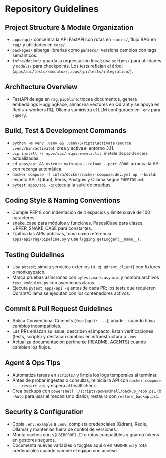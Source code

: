 # Repository Guidelines

## Project Structure & Module Organization
- `apps/api/` concentra la API FastAPI con rutas en `routes/`, flujo RAG en `rag/` y utilidades en `core/`.
- `packages/` alberga librerías como `parsers/`; versiona cambios con tags semánticos.
- `infra/docker/` guarda la orquestación local; usa `scripts/` para utilidades y `models/` para checkpoints. Los tests reflejan el árbol (`apps/api/tests/<módulo>/`, `apps/api/tests/integration/`).

## Architecture Overview
- FastAPI delega en `rag.pipeline`: trocea documentos, genera embeddings HuggingFace, almacena vectores en Qdrant y se apoya en Redis + workers RQ; Ollama suministra el LLM configurado en `.env` para `/query`.

## Build, Test & Development Commands
- `python -m venv .venv && .venv\Scripts\activate` (`source .venv/bin/activate`): crea y activa el entorno 3.11.
- `pip install -r apps/api/requirements.txt`: instala dependencias actualizadas.
- `cd apps/api && uvicorn main:app --reload --port 8000`: arranca la API con recarga automática.
- `docker compose -f infra/docker/docker-compose.dev.yml up --build`: levanta API, Qdrant, Redis, Postgres y Ollama según `PUERTOS.md`.
- `pytest apps/api -q`: ejecuta la suite de pruebas.

## Coding Style & Naming Conventions
- Cumple PEP 8 con indentación de 4 espacios y límite suave de 100 caracteres.
- snake_case para módulos y funciones, PascalCase para clases, UPPER_SNAKE_CASE para constantes.
- Tipifica las APIs públicas, toma como referencia `apps/api/rag/pipeline.py` y usa `logging.getLogger(__name__)`.

## Testing Guidelines
- Usa `pytest`; simula servicios externos (p. ej. `qdrant_client`) con fixtures o monkeypatch.
- Marca pruebas asíncronas con `pytest.mark.asyncio` y nombra archivos `test_<módulo>.py` con aserciones claras.
- Ejecuta `pytest apps/api -q` antes de cada PR; los tests que requieren Qdrant/Ollama se ejecutan con los contenedores activos.

## Commit & Pull Request Guidelines
- Aplica Conventional Commits (`feat(api): ...`); añade `!` cuando haya cambios incompatibles.
- Las PRs enlazan su issue, describen el impacto, listan verificaciones (tests, scripts) y destacan cambios en infraestructura o `.env`.
- Actualiza documentación pertinente (README, AGENTS) cuando cambien los flujos.

## Agent & Ops Tips
- Automatiza tareas en `scripts/` y limpia los logs temporales al terminar.
- Antes de probar ingestas o consultas, reinicia la API con `docker compose ... restart api` y espera al healthcheck.
- Crea backups con `powershell ./scripts/powershell/backup_repo.ps1` (o `-Auto` para usar el mecanismo diario); restaura con `restore_backup.ps1`.

## Security & Configuration
- Copia `.env.example` a `.env`, completa credenciales (Qdrant, Redis, Ollama) y mantenlas fuera de control de versiones.
- Monta caches con `${USERPROFILE}` o rutas compatibles y guarda tokens en gestores seguros.
- Documenta nuevas variables o toggles aquí o en `README.md` y rota credenciales cuando cambie el equipo con acceso.
